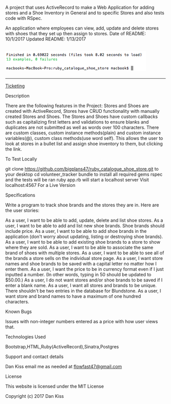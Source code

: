 A project that uses ActiveRecord to make a Web Application for adding stores and a Shoe Inventory in General and to specific Stores and also tests code with RSpec.

An application where employees can view, add, update and delete stores with shoes that they set up then assign to stores. Date of README: 10/1/2017 Updated README: 1/13/2017

![Ticketing](/img/rspec.png?raw=true "rspec")
------------------------------------------
<!-- ![Ticketing](/img/home-page.png?raw=true "home-page") -->
-----------------------------------------
[Ticketing](/img/store-specific-page.png?raw=true "store-specific-page")

Description

There are the following features in the Project: Stores and Shoes are created with ActiveRecord, Stores have CRUD functionality with manually created Stores and Shoes. The Stores and Shoes have custom callbacks such as capitalizing first letters and validations to ensure blanks and duplicates are not submitted as well as words over 100 characters. There are custom classes, custom instance methods(plain) and custom instance variables(@), custom class methods(use word self). This allows the user to look at stores in a bullet list and assign shoe inventory to them, but clicking the link.

To Test Locally

git clone https://github.com/bigplans47/ruby_catalogue_shoe_store.git to your desktop
cd volunteer_tracker
bundle to install all required gems
rspec and the tests will be ran
ruby app.rb will start a localhost server
Visit localhost:4567
For a Live Version


Specifications

Write a program to track shoe brands and the stores they are in. Here are the user stories:

As a user, I want to be able to add, update, delete and list shoe stores.
As a user, I want to be able to add and list new shoe brands. Shoe brands should include price.
As a user, I want to be able to add shoe brands in the application (don't worry about updating, listing or destroying shoe brands).
As a user, I want to be able to add existing shoe brands to a store to show where they are sold.
As a user, I want to be able to associate the same brand of shoes with multiple stores.
As a user, I want to be able to see all of the brands a store sells on the individual store page.
As a user, I want store names and shoe brands to be saved with a capital letter no matter how I enter them.
As a user, I want the price to be in currency format even if I just inputted a number. (In other words, typing in 50 should be updated to $50.00.)
As a user, I do not want stores and/or shoe brands to be saved if I enter a blank name.
As a user, I want all stores and brands to be unique. There shouldn't be two entries in the database for Blundstone.
As a user, I want store and brand names to have a maximum of one hundred characters.

Known Bugs

Issues with non-integer numbers entered as a price with how user views that.

Technologies Used

Bootstrap,HTML,Ruby(ActiveRecord),Sinatra,Postgres

Support and contact details

Dan Kiss email me as needed at flowfast47@gmail.com

License

This website is licensed under the MIT License

Copyright (c) 2017 Dan Kiss
